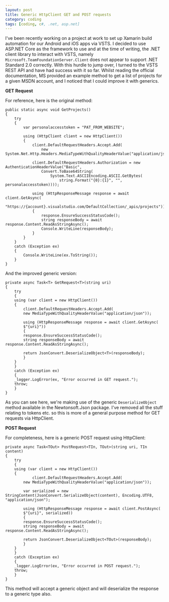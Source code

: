 ```yaml
---
layout: post
title: Generic HttpClient GET and POST requests
category: coding
tags: [coding, c#, .net, asp.net]
---
```


I've been recently working on a project at work to set up Xamarin build automation for our Android and iOS apps via VSTS. I decided to use ASP.NET Core as the framework
to use and at the time of writing, the .NET client library to interact with VSTS, namely `Microsoft.TeamFoundationServer.Client` does not appear to support .NET Standard 2.0 correctly.
With this hurdle to jump over, I turned to the VSTS REST API and have had success with it so far. Whilst reading the official documentation, MS provided an example
method to get a list of projects for a given MSDN account, and I noticed that I could improve it with generics.

**GET Request**

For reference, here is the original method:

```
public static async void GetProjects()
{
    try
    {
        var personalaccesstoken = "PAT_FROM_WEBSITE";

        using (HttpClient client = new HttpClient())
        {
            client.DefaultRequestHeaders.Accept.Add(
                new System.Net.Http.Headers.MediaTypeWithQualityHeaderValue("application/json"));

            client.DefaultRequestHeaders.Authorization = new AuthenticationHeaderValue("Basic",
                Convert.ToBase64String(
                    System.Text.ASCIIEncoding.ASCII.GetBytes(
                        string.Format("{0}:{1}", "", personalaccesstoken))));

            using (HttpResponseMessage response = await client.GetAsync(
                        "https://{account}.visualstudio.com/DefaultCollection/_apis/projects"))
            {
                response.EnsureSuccessStatusCode();
                string responseBody = await response.Content.ReadAsStringAsync();
                Console.WriteLine(responseBody);
            }
        }
    }
    catch (Exception ex)
    {
        Console.WriteLine(ex.ToString());
    }
}
```

And the improved generic version:

```
private async Task<T> GetRequest<T>(string uri)
{
    try
    {
	using (var client = new HttpClient())
	{
	    client.DefaultRequestHeaders.Accept.Add(
		new MediaTypeWithQualityHeaderValue("application/json"));

	    using (HttpResponseMessage response = await client.GetAsync(
		$"{uri}"))
	    {
		response.EnsureSuccessStatusCode();
		string responseBody = await response.Content.ReadAsStringAsync();

		return JsonConvert.DeserializeObject<T>(responseBody);
	    }
	}
    }
    catch (Exception ex)
    {
	_logger.LogError(ex, "Error occurred in GET request.");
	throw;
    }
}
```

As you can see here, we're making use of the generic `DeserializeObject` method available in the Newtonsoft.Json package. I've removed all the stuff relating to tokens etc. so
this is more of a general purpose method for GET requests via HttpClient.


**POST Request**

For completeness, here is a generic POST request using HttpClient:

```
private async Task<TOut> PostRequest<TIn, TOut>(string uri, TIn content)
{
    try
    {
	using (var client = new HttpClient())
	{
            client.DefaultRequestHeaders.Accept.Add(
		new MediaTypeWithQualityHeaderValue("application/json"));

	    var serialized = new StringContent(JsonConvert.SerializeObject(content), Encoding.UTF8, "application/json");

	    using (HttpResponseMessage response = await client.PostAsync(
		$"{uri}", serialized))
	    {
		response.EnsureSuccessStatusCode();
		string responseBody = await response.Content.ReadAsStringAsync();

		return JsonConvert.DeserializeObject<TOut>(responseBody);
	    }
	}
    }
    catch (Exception ex)
    {
	_logger.LogError(ex, "Error occurred in POST request.");
	throw;
    }
}
```

This method will accept a generic object and will deserialize the response to a generic type also.
